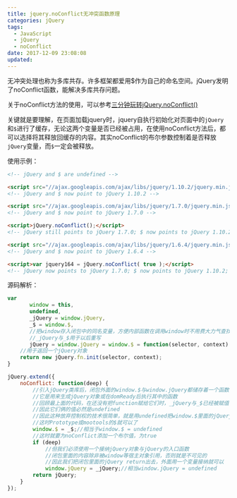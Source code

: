 ```yaml
---
title: jquery.noConflict无冲突函数原理
categories: jQuery
tags:
  - JavaScript
  - jQuery
  - noConflict
date: 2017-12-09 23:08:08
updated:
---
```


无冲突处理也称为多库共存。许多框架都爱用$作为自己的命名空间。jQuery发明了noConflict函数，能解决多库共存问题。

关于noConflict方法的使用，可以参考[三分钟玩转jQuery.noConflict()](https://www.cnblogs.com/laoyu/p/5189750.html)

关键就是要理解，在页面加载jquery时，jquery自执行初始化对页面中的`jQuery`和`$`进行了缓存，无论这两个变量是否已经被占用，在使用noConflict方法后，都可以选择将其释放回缓存的内容。其实noConflict的布尔参数控制着是否释放`jQuery`变量，而`$`一定会被释放。

使用示例：
```html
<!-- jQuery and $ are undefined -->

<script src="//ajax.googleapis.com/ajax/libs/jquery/1.10.2/jquery.min.js"></script>
<!-- jQuery and $ now point to jQuery 1.10.2 -->

<script src="//ajax.googleapis.com/ajax/libs/jquery/1.7.0/jquery.min.js"></script>
<!-- jQuery and $ now point to jQuery 1.7.0 -->

<script>jQuery.noConflict();</script>
<!-- jQuery still points to jQuery 1.7.0; $ now points to jQuery 1.10.2 -->

<script src="//ajax.googleapis.com/ajax/libs/jquery/1.6.4/jquery.min.js"></script>
<!-- jQuery and $ now point to jQuery 1.6.4 -->

<script>var jquery164 = jQuery.noConflict( true );</script>
<!-- jQuery now points to jQuery 1.7.0; $ now points to jQuery 1.10.2; jquery164 points to jQuery 1.6.4 -->
```

源码解析：
```js
var
       window = this,
       undefined,
       _jQuery = window.jQuery,
       _$ = window.$,
       //把window存入闭包中的同名变量，方便内部函数在调用window时不用费大力气查找它
       //_jQuery与_$用于以后重写
       jQuery = window.jQuery = window.$ = function(selector, context) {
    //用于返回一个jQuery对象
    return new jQuery.fn.init(selector, context);
}

jQuery.extend({
    noConflict: function(deep) {
        //引入jQuery类库后，闭包外面的window.$与window.jQuery都储存着一个函数
        //它是用来生成jQuery对象或在domReady后执行其中的函数
        //回顾最上面的代码，在还没有把function赋给它们时，_jQuery与_$已经被赋值了
        //因此它们俩的值必然是undefined
        //因此这种放弃控制权的技术很简单，就是用undefined把window.$里面的jQuery系的函数清除
        //这时Prototype或mootools的$就可以了
        window.$ = _$;//相当于window.$ = undefined
        //这时就要为noConflict添加一个布尔值，为true
        if (deep)
            //但我们必须使用一个接纳jQuery对象与jQuery的入口函数
            //闭包里面的内容除非被window等宿主对象引用，否则就是不可见的
            //因此我们把闭包里面的jQuery return出去，外面用一个变量接纳就可以
            window.jQuery = _jQuery;//相当window.jQuery = undefined
        return jQuery;
    }
});
```

